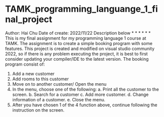 # TAMK_programming_languange_1_final_project
Author: Hai Chu
Date of create: 2022/11/22
Description below
*
*
*
*
*
*
This is my final assignment for my programming language 1 course at TAMK. 
The assignment is to create a simple booking program with some features.
This project is created and modified on visual studio community 2022, so if there is any problem executing the project, it is best to first consider updating your compiler/IDE to the latest version.
The booking program consist of:
  1. Add a new customer
  2. Add rooms to this customer
  3. Move on to another customer/ Open the menu
  4. In the menu, choose one of the following:
    a. Print all the customer to the screen.
    b. Search for a customer
    c. Add more customer.
    d. Change information of a customer.
    e. Close the menu.
  5. After you have chosen 1 of the 4 function above, continue following the instruction on the screen.
